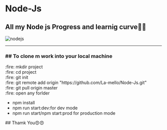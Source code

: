 # Node-Js
## All my Node js Progress and learnig curve🤩🤩

<img src="https://th.bing.com/th/id/OIP.U_0Of2ht_UFjabtOpE2JZwHaD4?w=323&h=180&c=7&r=0&o=5&pid=1.7"
      title="credit:technoFAQ"
      alt="nodejs"
/>
<hr>
<h3>## To clone m work into your local machine</h3>
<div>
      :fire: mkdir project<br>
      :fire: cd project<br>
      :fire: git init<br>
      :fire: git remote add origin "https://github.com/La-mello/Node-Js.git"<br>
      :fire: git pull origin master<br>
      :fire: open any forlder<br>
</div>
<ul>
    <li>npm install</li>
    <li>npm run start:dev:for dev mode</li>
    <li>npm run start/npm start:prod for production mode</li>
 </ul>
## Thamk You😍😍

